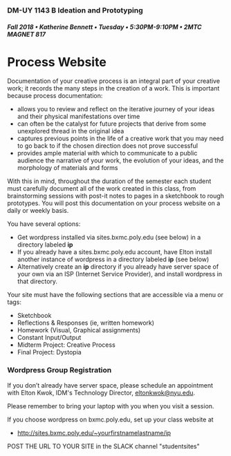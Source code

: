 ### DM-UY 1143 B Ideation and Prototyping
##### Fall 2018 • Katherine Bennett • Tuesday • 5:30PM-9:10PM • 2MTC MAGNET 817

# Process Website

Documentation of your creative process is an integral part of your creative work; it records the many steps in the creation of a work. This is important because process documentation:

*   allows you to review and reflect on the iterative journey of your ideas and their physical manifestations over time
*   can often be the catalyst for future projects that derive from some unexplored thread in the original idea
*   captures previous points in the life of a creative work that you may need to go back to if the chosen direction does not prove successful
*   provides ample material with which to communicate to a public audience the narrative of your work, the evolution of your ideas, and the morphology of materials and forms

With this in mind, throughout the duration of the semester each student must carefully document all of the work created in this class, from brainstorming sessions with post-it notes to pages in a sketchbook to rough prototypes. You will post this documentation on your process website on a daily or weekly basis. 

You have several options:

* Get wordpress installed via sites.bxmc.poly.edu (see below) in a directory labeled **ip**
* If you already have a sites.bxmc.poly.edu account, have Elton install another instance of wordpress in a directory labeled **ip** (see below)
* Alternatively create an **ip** directory if you already have server space of your own via an ISP (Internet Service Provider), and install wordpress in that directory.


Your site must have the following sections that are accessible via a menu or tags: 

- Sketchbook
- Reflections & Responses (ie, written homework)
- Homework (Visual, Graphical assignments)
- Constant Input/Output
- Midterm Project: Creative Process
- Final Project: Dystopia

### Wordpress Group Registration

If you don’t already have server space, please schedule an appointment with Elton Kwok, IDM's Technology Director, eltonkwok@nyu.edu.

Please remember to bring your laptop with you when you visit a session.

If you choose wordpress on bxmc.poly.edu, set up your class website at
  * http://sites.bxmc.poly.edu/~yourfirstnamelastname/ip


POST THE URL TO YOUR SITE in the SLACK channel "studentsites"
